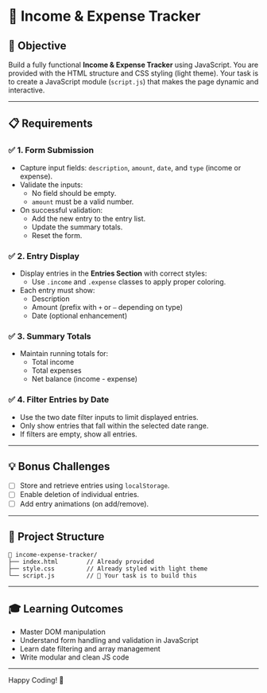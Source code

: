 # 💼 Income & Expense Tracker

## 🎯 Objective
Build a fully functional **Income & Expense Tracker** using JavaScript. You are provided with the HTML structure and CSS styling (light theme). Your task is to create a JavaScript module (`script.js`) that makes the page dynamic and interactive.

---

## 📋 Requirements

### ✅ 1. Form Submission
- Capture input fields: `description`, `amount`, `date`, and `type` (income or expense).
- Validate the inputs:
  - No field should be empty.
  - `amount` must be a valid number.
- On successful validation:
  - Add the new entry to the entry list.
  - Update the summary totals.
  - Reset the form.

### ✅ 2. Entry Display
- Display entries in the **Entries Section** with correct styles:
  - Use `.income` and `.expense` classes to apply proper coloring.
- Each entry must show:
  - Description
  - Amount (prefix with `+` or `–` depending on type)
  - Date (optional enhancement)

### ✅ 3. Summary Totals
- Maintain running totals for:
  - Total income
  - Total expenses
  - Net balance (income - expense)

### ✅ 4. Filter Entries by Date
- Use the two date filter inputs to limit displayed entries.
- Only show entries that fall within the selected date range.
- If filters are empty, show all entries.

---

## 💡 Bonus Challenges
- [ ] Store and retrieve entries using `localStorage`.
- [ ] Enable deletion of individual entries.
- [ ] Add entry animations (on add/remove).

---

## 📂 Project Structure

```
📁 income-expense-tracker/
├── index.html        // Already provided
├── style.css         // Already styled with light theme
└── script.js         // 🔧 Your task is to build this
```

---

## 🎓 Learning Outcomes
- Master DOM manipulation
- Understand form handling and validation in JavaScript
- Learn date filtering and array management
- Write modular and clean JS code

---

Happy Coding! 🚀

